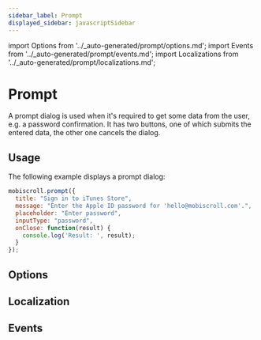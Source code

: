 ```yaml
---
sidebar_label: Prompt
displayed_sidebar: javascriptSidebar
---
```


import Options from '../\_auto-generated/prompt/options.md';
import Events from '../\_auto-generated/prompt/events.md';
import Localizations from '../\_auto-generated/prompt/localizations.md';

# Prompt

A prompt dialog is used when it's required to get some data from the user, e.g. a password confirmation.
It has two buttons, one of which submits the entered data, the other one cancels the dialog.

## Usage

The following example displays a prompt dialog:

```js
mobiscroll.prompt({
  title: "Sign in to iTunes Store",
  message: "Enter the Apple ID password for 'hello@mobiscroll.com'.",
  placeholder: "Enter password",
  inputType: "password",
  onClose: function(result) {
    console.log('Result: ', result);
  }
});
```

<div className="option-list">

## Options

<Options />

## Localization

<Localizations />

## Events

<Events />

</div>
